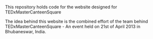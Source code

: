 This repository holds code for the website designed for TEDxMasterCanteenSquare

The idea behind this website is the combined effort of the team behind TEDxMasterCanteenSquare - An event held on 21st of April 2013 in Bhubaneswar, India.
